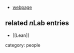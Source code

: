 

* [webpage](http://www.andrew.cmu.edu/user/avigad/)

## related $n$Lab entries

* [[Lean]]

category: people
